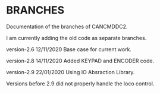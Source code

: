 # BRANCHES

Documentation of the branches of CANCMDDC2.

I am currently adding the old code as separate branches.

version-2.6 12/11/2020 Base case for current work.

version-2.8 14/11/2020 Added KEYPAD and ENCODER code.

version-2.9 22/01/2020 Using IO Absraction Library.

Versions before 2.9 did not properly handle the loco control.

